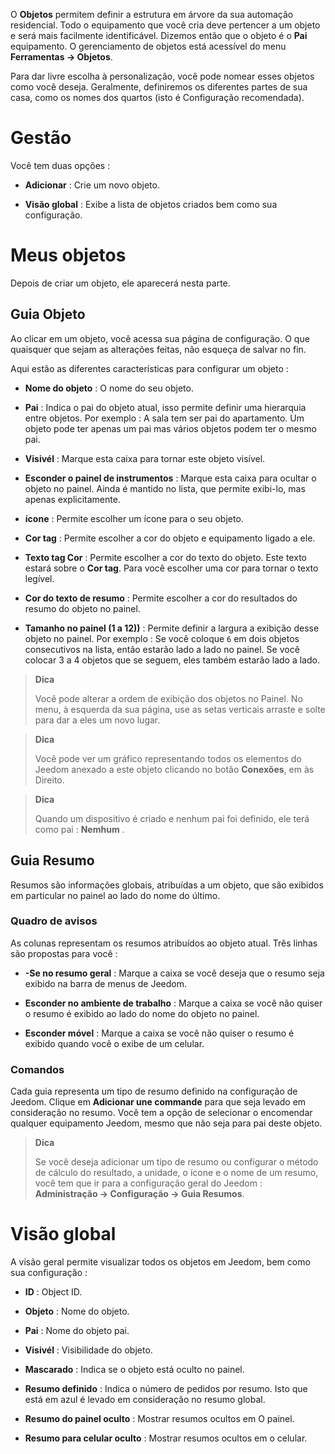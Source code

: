 O **Objetos** permitem definir a estrutura em árvore da sua automação residencial.
Todo o equipamento que você cria deve pertencer a um objeto e
será mais facilmente identificável. Dizemos então que o objeto
é o **Pai** equipamento. O gerenciamento de objetos está acessível
do menu **Ferramentas → Objetos**.

Para dar livre escolha à personalização, você pode nomear esses
objetos como você deseja. Geralmente, definiremos os diferentes
partes de sua casa, como os nomes dos quartos (isto é
Configuração recomendada).

Gestão 
=======

Você tem duas opções :

-   **Adicionar** : Crie um novo objeto.

-   **Visão global** : Exibe a lista de objetos criados
    bem como sua configuração.

Meus objetos 
==========

Depois de criar um objeto, ele aparecerá nesta parte.

Guia Objeto 
------------

Ao clicar em um objeto, você acessa sua página de configuração. O que
quaisquer que sejam as alterações feitas, não esqueça de salvar no
fin.

Aqui estão as diferentes características para configurar um objeto :

-   **Nome do objeto** : O nome do seu objeto.

-   **Pai** : Indica o pai do objeto atual, isso permite
    definir uma hierarquia entre objetos. Por exemplo : A sala tem
    ser pai do apartamento. Um objeto pode ter apenas um pai
    mas vários objetos podem ter o mesmo pai.

-   **Visivél** : Marque esta caixa para tornar este objeto visível.

-   **Esconder o painel de instrumentos** : Marque esta caixa para ocultar
    o objeto no painel. Ainda é mantido no
    lista, que permite exibi-lo, mas apenas
    explicitamente.

-   **ícone** : Permite escolher um ícone para o seu objeto.

-   **Cor tag** : Permite escolher a cor do objeto e
    equipamento ligado a ele.

-   **Texto tag Cor** : Permite escolher a cor do texto
    do objeto. Este texto estará sobre o **Cor tag**. Para você
    escolher uma cor para tornar o texto legível.

-   **Cor do texto de resumo** : Permite escolher a cor do
    resultados do resumo do objeto no painel.

-   **Tamanho no painel (1 a 12))** : Permite definir a largura
    a exibição desse objeto no painel. Por exemplo : Se você
    coloque `6` em dois objetos consecutivos na lista, então
    estarão lado a lado no painel. Se você colocar 3 a 4
    objetos que se seguem, eles também estarão lado a lado.

> **Dica**
>
> Você pode alterar a ordem de exibição dos objetos no Painel.
> No menu, à esquerda da sua página, use as setas verticais
> arraste e solte para dar a eles um novo lugar.

> **Dica**
>
> Você pode ver um gráfico representando todos os elementos do Jeedom
> anexado a este objeto clicando no botão **Conexões**, em às
> Direito.

> **Dica**
>
> Quando um dispositivo é criado e nenhum pai foi definido, ele
> terá como pai : **Nemhum** .

Guia Resumo 
-------------

Resumos são informações globais, atribuídas a um objeto, que
são exibidos em particular no painel ao lado do nome do último.

### Quadro de avisos 

As colunas representam os resumos atribuídos ao objeto atual. Três
linhas são propostas para você :

-   **-Se no resumo geral** : Marque a caixa se você
    deseja que o resumo seja exibido na barra de menus
    de Jeedom.

-   **Esconder no ambiente de trabalho** : Marque a caixa se você não quiser
    o resumo é exibido ao lado do nome do objeto no painel.

-   **Esconder móvel** : Marque a caixa se você não quiser
    o resumo é exibido quando você o exibe de um celular.

### Comandos 

Cada guia representa um tipo de resumo definido na configuração
de Jeedom. Clique em **Adicionar une commande** para que seja
levado em consideração no resumo. Você tem a opção de selecionar o
encomendar qualquer equipamento Jeedom, mesmo que não seja para
pai deste objeto.

> **Dica**
>
> Se você deseja adicionar um tipo de resumo ou configurar o
> método de cálculo do resultado, a unidade, o ícone e o nome de um resumo,
> você tem que ir para a configuração geral do Jeedom :
> **Administração → Configuração → Guia Resumos**.

Visão global 
==============

A visão geral permite visualizar todos os objetos em
Jeedom, bem como sua configuração :

-   **ID** : Object ID.

-   **Objeto** : Nome do objeto.

-   **Pai** : Nome do objeto pai.

-   **Visivél** : Visibilidade do objeto.

-   **Mascarado** : Indica se o objeto está oculto no painel.

-   **Resumo definido** : Indica o número de pedidos por resumo. Isto
    que está em azul é levado em consideração no resumo global.

-   **Resumo do painel oculto** : Mostrar resumos ocultos em
    O painel.

-   **Resumo para celular oculto** : Mostrar resumos ocultos em
    o celular.


